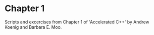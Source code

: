 # Chapter 1
Scripts and excercises from Chapter 1 of 'Accelerated C++' by Andrew Koenig and Barbara E. Moo.
